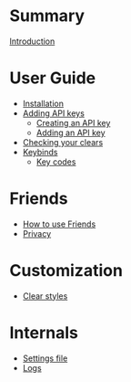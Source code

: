 # Summary

[Introduction](README.md)

# User Guide
- [Installation](./guide/installation.md)
- [Adding API keys](./guide/api-keys.md)
	- [Creating an API key](./guide/api-key-creation.md)
	- [Adding an API key](./guide/api-key-adding.md)
- [Checking your clears](./guide/clears.md)
- [Keybinds](./guide/keybinds.md)
	- [Key codes](./guide/key-codes.md)

# Friends
- [How to use Friends]()
- [Privacy]()

# Customization
- [Clear styles]()

# Internals
- [Settings file]()
- [Logs]()
